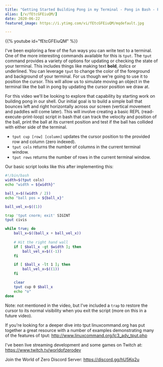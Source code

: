 ```yaml
---
title: "Getting Started Building Pong in my Terminal - Pong in Bash - Part 1"
alias: [/v/fEtcGFEiuQM/]
date: 2020-06-22
featured_image: https://i.ytimg.com/vi/fEtcGFEiuQM/mqdefault.jpg

---
```


{{% youtube id="fEtcGFEiuQM" %}}

I've been exploring a few of the fun ways you can write text to a terminal. One of the more interesting commands available for this is `tput`. The `tput` command provides a variety of options for updating or checking the state of your terminal. This includes things like making text **bold**, *italics* or underlined. You can leverage `tput` to change the color of the foreground and background of your terminal. For us though we're going to use it to position the cursor. This will allow us to simulate moving an object in the terminal like the ball in pong by updating the cursor position we draw at.

For this video we'll be looking to explore that capability by starting work on building pong in our shell. Our initial goal is to build a simple ball that bounces left and right horizontally across our screen (vertical movement and paddles will come later). This will involve creating a basic REPL (read-execute-print-loop) script in bash that can track the velocity and position of the ball, print the ball at its current position and test if the ball has collided with either side of the terminal.

* `tput cup [row] [column]` updates the cursor position to the provided row and column (zero indexed).
* `tput cols` returns the number of columns in the current terminal window.
* `tput rows` returns the number of rows in the current terminal window.

Our basic script looks like this after implementing this:

```sh
#!/bin/bash
width=$(tput cols)
echo "width = ${width}"

ball_x=$((width / 2))
echo "ball pos = ${ball_x}"

ball_vel_x=$((1))

trap 'tput cnorm; exit' SIGINT
tput civis

while true; do
    ball_x=$((ball_x + ball_vel_x))
    
    # Hit the right hand wall
    if [ $ball_x -gt $width ]; then
        ball_vel_x=$((-1))
    fi

    if [ $ball_x -lt 1 ]; then
        ball_vel_x=$((1))
    fi

    clear
    tput cup 0 $ball_x
    echo "o"
done
```

Note: not mentioned in the video, but I've included a `trap` to restore the cursor to its normal visibility when you exit the script (more on this in a future video).

If you're looking for a deeper dive into tput linuxcommand.org has put together a great resource with a number of examples demonstrating many of the features of tput: http://www.linuxcommand.org/lc3_adv_tput.php

I've been live streaming development and some games on Twitch at: https://www.twitch.tv/worldofzerodev

Join the World of Zero Discord Server: https://discord.gg/hU5Kq2u